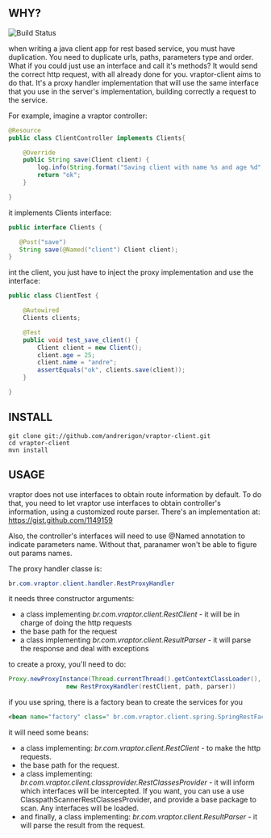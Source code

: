 ## WHY?

![Build Status](https://secure.travis-ci.org/andrerigon/vraptor-client.png)

when writing a java client app for rest based service, you must have duplication.
You need to duplicate urls, paths, parameters type and order.
What if you could just use an interface and call it's methods?
It would send the correct http request, with all already done for you.
vraptor-client aims to do that. It's a proxy handler implementation that will use the same
interface that you use in the server's implementation, building correctly a request to the service.

For example, imagine a vraptor controller:

```java
@Resource
public class ClientController implements Clients{

    @Override
    public String save(Client client) {
		log.info(String.format("Saving client with name %s and age %d", client.name, client.age));
		return "ok";
	}

}
```

it implements Clients interface:

```java
public interface Clients {

   @Post("save")
   String save(@Named("client") Client client);
}
```

int the client, you just have to inject the proxy implementation and use the interface:

```java
public class ClientTest {

    @Autowired
    Clients clients;

    @Test
	public void test_save_client() {
		Client client = new Client();
		client.age = 25;
		client.name = "andre";
		assertEquals("ok", clients.save(client));
	}

}
```

## INSTALL

<pre>
<code>git clone git://github.com/andrerigon/vraptor-client.git
cd vraptor-client
mvn install</code>
</pre>

## USAGE

vraptor does not use interfaces to obtain route information by default.
To do that, you need to let vraptor use interfaces to obtain controller's information, using
a customized route parser.
There's an implementation at: https://gist.github.com/1149159

Also, the controller's interfaces will need to use @Named annotation to indicate parameters name. Without that, paranamer won't be able to figure out params names.


The proxy handler classe is:

```java
br.com.vraptor.client.handler.RestProxyHandler
```

it needs three constructor arguments:

* a class implementing *br.com.vraptor.client.RestClient* - it will be in charge of doing the http requests
* the base path for the request
* a class implementing *br.com.vraptor.client.ResultParser* - it will parse the response and deal with exceptions

to create a proxy, you'll need to do:

```java
Proxy.newProxyInstance(Thread.currentThread().getContextClassLoader(), new Class<?>[] { clazz },
				new RestProxyHandler(restClient, path, parser))
```

if you use spring, there is a factory bean to create the services for you

```xml
<bean name="factory" class=" br.com.vraptor.client.spring.SpringRestFactory" />
```

it will need some beans:

* a class implementing: *br.com.vraptor.client.RestClient* - to make the http requests.
* the base path for the request.
* a class implementing: *br.com.vraptor.client.classprovider.RestClassesProvider* - it will inform which interfaces will be intercepted. If you want, you can use a use ClasspathScannerRestClassesProvider, and provide a base package to scan. Any interfaces will be loaded.
* and finally, a class implementing: *br.com.vraptor.client.ResultParser* - it will parse the result from the request.

